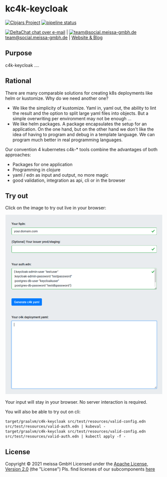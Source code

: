 # kc4k-keycloak
[![Clojars Project](https://img.shields.io/clojars/v/dda/k8s-keycloak.svg)](https://clojars.org/org.domaindrivenarchitecture/c4k-keycloak) [![pipeline status](https://gitlab.com/domaindrivenarchitecture/c4k-keycloak/badges/master/pipeline.svg)](https://gitlab.com/domaindrivenarchitecture/c4k-keycloak/-/commits/master) 

[<img src="https://domaindrivenarchitecture.org/img/delta-chat.svg" width=20 alt="DeltaChat"> chat over e-mail](mailto:buero@meissa-gmbh.de?subject=community-chat) | [<img src="https://meissa-gmbh.de/img/community/Mastodon_Logotype.svg" width=20 alt="team@social.meissa-gmbh.de"> team@social.meissa-gmbh.de](https://social.meissa-gmbh.de/@team) | [Website & Blog](https://domaindrivenarchitecture.org)

## Purpose

c4k-keycloak ....

## Rational

There are many comparable solutions for creating k8s deployments like helm or kustomize. Why do we need another one?
* We like the simplicity of kustomize. Yaml in, yaml out, the ability to lint the result and the option to split large yaml files into objects. But a simple overwriting per environment may not be enough ...
* We like helm packages. A package encapsulates the setup for an application. On the one hand, but on the other hand we don't like the idea of having to program and debug in a template language. We can program much better in real programming languages.

Our convention 4 kubernetes c4k-* tools combine the advantages of both approaches:
* Packages for one application
* Programming in clojure
* yaml / edn as input and output, no more magic
* good validation, integration as api, cli or in the browser

## Try out

Click on the image to try out live in your browser:

[![Try it out](/doc/tryItOut.png "Try out yourself")](https://domaindrivenarchitecture.org/pages/dda-provision/c4k-keycloak/)

Your input will stay in your browser. No server interaction is required.

You will also be able to try out on cli:
```
target/graalvm/c4k-keycloak src/test/resources/valid-config.edn src/test/resources/valid-auth.edn | kubeval -
target/graalvm/c4k-keycloak src/test/resources/valid-config.edn src/test/resources/valid-auth.edn | kubectl apply -f -
```

## License

Copyright © 2021 meissa GmbH
Licensed under the [Apache License, Version 2.0](LICENSE) (the "License")
Pls. find licenses of our subcomponents [here](doc/SUBCOMPONENT_LICENSE)